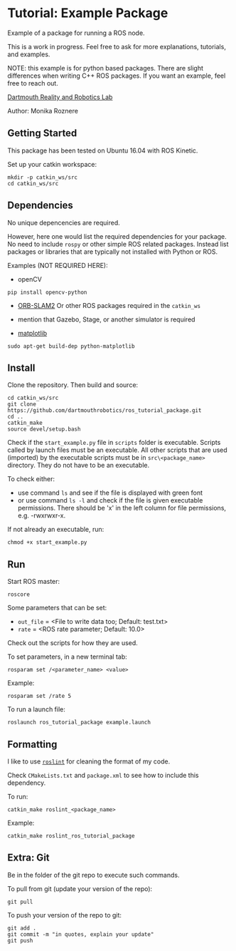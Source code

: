 # Tutorial: Example Package

Example of a package for running a ROS node.

This is a work in progress. Feel free to ask for more explanations, tutorials, and examples.

NOTE: this example is for python based packages. There are slight differences when writing C++ ROS packages. If you want an example, feel free to reach out.

[Dartmouth Reality and Robotics Lab](http://rlab.cs.dartmouth.edu/home/)

Author: Monika Roznere

## Getting Started

This package has been tested on Ubuntu 16.04 with ROS Kinetic.

Set up your catkin workspace:
```
mkdir -p catkin_ws/src
cd catkin_ws/src
```

## Dependencies

No unique depencencies are required.

However, here one would list the required dependencies for your package. No need to include `rospy` or other simple ROS related packages. Instead list packages or libraries that are typically not installed with Python or ROS.

Examples (NOT REQUIRED HERE):

* openCV
```
pip install opencv-python
```

* [ORB-SLAM2](https://github.com/raulmur/ORB_SLAM2)
Or other ROS packages required in the `catkin_ws`

* mention that Gazebo, Stage, or another simulator is required

* [matplotlib](https://matplotlib.org/3.2.2/index.html)
```
sudo apt-get build-dep python-matplotlib
```


## Install

Clone the repository. Then build and source:
```
cd catkin_ws/src
git clone https://github.com/dartmouthrobotics/ros_tutorial_package.git
cd ..
catkin_make
source devel/setup.bash
```

Check if the `start_example.py` file in `scripts` folder is executable. Scripts called by launch files must be an executable. All other scripts that are used (imported) by the executable scripts must be in `src\<package_name>` directory. They do not have to be an executable.

To check either:
* use command `ls` and see if the file is displayed with green font
* or use command `ls -l` and check if the file is given executable permissions. There should be 'x' in the left column for file permissions, e.g. -rwxrwxr-x.

If not already an executable, run:
```
chmod +x start_example.py
```

## Run

Start ROS master:
```
roscore
```

Some parameters that can be set:
* `out_file` = \<File to write data too; Default: test.txt\>
* `rate` = \<ROS rate parameter; Default: 10.0\>

Check out the scripts for how they are used.

To set parameters, in a new terminal tab:
```
rosparam set /<parameter_name> <value>
```

Example:
```
rosparam set /rate 5
```

To run a launch file:
```
roslaunch ros_tutorial_package example.launch
```

## Formatting

I like to use [`roslint`](http://wiki.ros.org/roslint) for cleaning the format of my code.

Check `CMakeLists.txt` and `package.xml` to see how to include this dependency.

To run:
```
catkin_make roslint_<package_name>
```

Example:
```
catkin_make roslint_ros_tutorial_package
```


## Extra: Git

Be in the folder of the git repo to execute such commands.

To pull from git (update your version of the repo):
```
git pull
```

To push your version of the repo to git:
```
git add .
git commit -m "in quotes, explain your update"
git push
```
